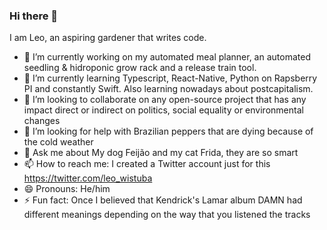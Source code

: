 ### Hi there 👋

I am Leo, an aspiring gardener that writes code. 

- 🔭 I’m currently working on my automated meal planner, an automated seedling & hidroponic grow rack and a release train tool.
- 🌱 I’m currently learning Typescript, React-Native, Python on Rapsberry PI and constantly Swift. Also learning nowadays about postcapitalism.
- 👯 I’m looking to collaborate on any open-source project that has any impact direct or indirect on politics, social equality or environmental changes
- 🤔 I’m looking for help with Brazilian peppers that are dying because of the cold weather
- 💬 Ask me about My dog Feijão and my cat Frida, they are so smart
- 📫 How to reach me: I created a Twitter account just for this https://twitter.com/leo_wistuba
- 😄 Pronouns: He/him
- ⚡ Fun fact: Once I believed that Kendrick's Lamar album DAMN had different meanings depending on the way that you listened the tracks
